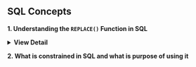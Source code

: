 ## **SQL Concepts**

**1. Understanding the `REPLACE()` Function in SQL**


<details>
	<summary><b>View Detail</b></summary>
<ul>

The `REPLACE()` function is a string manipulation function that substitutes all occurrences of a specified substring with another substring in a given string.

## Basic Syntax:
```sql
REPLACE(original_string, search_string, replacement_string)
```

## In Your Example:
`REPLACE(name, 'a', '')` means:
- Take the value in the `name` column
- Find **all occurrences** of the lowercase letter 'a'
- Replace each 'a' with **an empty string** (effectively removing it)
- Return the modified string

## Key Characteristics:
1. **Case-sensitive**: `REPLACE(name, 'a', '')` will only replace lowercase 'a', not uppercase 'A'
2. **Global replacement**: It replaces ALL occurrences, not just the first one
3. **Returns a new string**: The original string remains unchanged

## Examples:

1. `REPLACE('banana', 'a', '')` → 'bnn'
   - Original: b**a**n**a**n**a**
   - After: b n n

2. `REPLACE('Sarah', 'a', '')` → 'Srh'
   - Original: S**a**r**a**h
   - After: S r h

3. `REPLACE('Adam', 'a', '')` → 'Adm' (only removes lowercase 'a')
   - Original: A d**a** m
   - After: A d m

4. `REPLACE('Alice', 'a', '')` → 'Alice' (no lowercase 'a' to replace)

## Common Uses:
- Removing specific characters from strings
- Standardizing text (e.g., replacing hyphens with spaces)
- Data cleaning (removing unwanted substrings)

Note: In the original query we used `LOWER(name)` first to make it case-insensitive: `REPLACE(LOWER(name), 'a', '')`
</ul>
</details>

**2. What is constrained in SQL and what is purpose of using it**